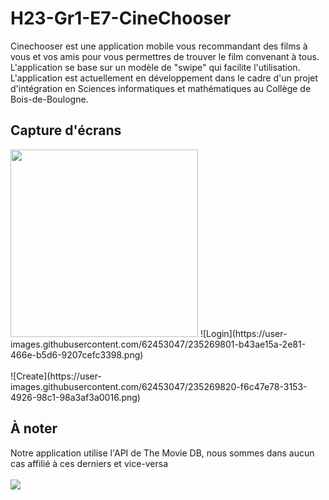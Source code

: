 # H23-Gr1-E7-CineChooser

Cinechooser est une application mobile vous recommandant des films à vous et vos amis pour vous permettres de trouver le film convenant à tous. L'application se base sur un modèle de "swipe" qui facilite l'utilisation. L'application est actuellement en développement dans le cadre d'un projet d'intégration en Sciences informatiques et mathématiques au Collège de Bois-de-Boulogne.

## Capture d'écrans


<img src="https://user-images.githubusercontent.com/62453047/235269801-b43ae15a-2e81-466e-b5d6-9207cefc3398.png" width="300">
![Login](https://user-images.githubusercontent.com/62453047/235269801-b43ae15a-2e81-466e-b5d6-9207cefc3398.png)<br />
<br />
![Create](https://user-images.githubusercontent.com/62453047/235269820-f6c47e78-3153-4926-98c1-98a3af3a0016.png)


## À noter
Notre application utilise l'API de The Movie DB, nous sommes dans aucun cas affilié à ces derniers et vice-versa <br />
<br />
<img src="https://www.themoviedb.org/assets/2/v4/logos/v2/blue_long_2-9665a76b1ae401a510ec1e0ca40ddcb3b0cfe45f1d51b77a308fea0845885648.svg">
